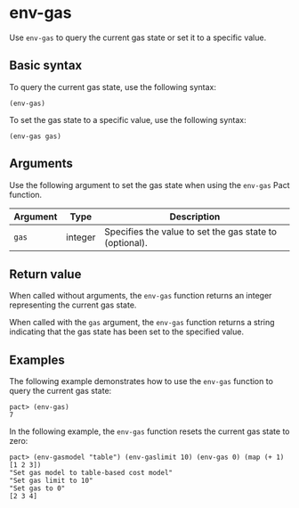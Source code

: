 # env-gas

Use `env-gas` to query the current gas state or set it to a specific value.

## Basic syntax

To query the current gas state, use the following syntax:

```pact
(env-gas)
```

To set the gas state to a specific value, use the following syntax:

```pact
(env-gas gas)
```

## Arguments

Use the following argument to set the gas state when using the `env-gas` Pact function.

| Argument | Type    | Description |
|----------|---------|-------------|
| `gas` | integer | Specifies the value to set the gas state to (optional). |

## Return value

When called without arguments, the `env-gas` function returns an integer representing the current gas state.

When called with the `gas` argument, the `env-gas` function returns a string indicating that the gas state has been set to the specified value.

## Examples

The following example demonstrates how to use the `env-gas` function to query the current gas state:

```pact
pact> (env-gas)
7
```

In the following example, the `env-gas` function resets the current gas state to zero:

```pact
pact> (env-gasmodel "table") (env-gaslimit 10) (env-gas 0) (map (+ 1) [1 2 3])
"Set gas model to table-based cost model"
"Set gas limit to 10"
"Set gas to 0"
[2 3 4]
```
